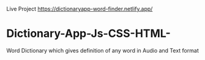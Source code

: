 Live Project https://dictionaryapp-word-finder.netlify.app/
# Dictionary-App-Js-CSS-HTML-
Word Dictionary which gives definition of any word in Audio and Text format
